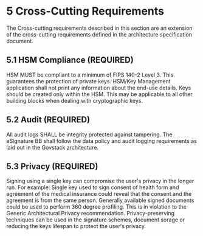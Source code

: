 # 5 Cross-Cutting Requirements

The Cross-cutting requirements described in this section are an extension of the cross-cutting requirements defined in the architecture specification document.

## 5.1 HSM Compliance (REQUIRED)

HSM MUST be compliant to a minimum of FIPS 140-2 Level 3. This guarantees the protection of private keys. HSM/Key Management application shall not print any information about the end-use details. Keys should be created only within the HSM. This may be applicable to all other building blocks when dealing with cryptographic keys.

## 5.2 Audit (REQUIRED)

All audit logs SHALL be integrity protected against tampering. The eSignature BB shall follow the data policy and audit logging requirements as laid out in the Govstack architecture.

## 5.3 Privacy (REQUIRED)

Signing using a single key can compromise the user's privacy in the longer run. For example: Single key used to sign consent of health form and agreement of the medical insurance could  reveal that the consent and the agreement is from the same person. Generally available signed documents could be used to perform 360 degree profiling. This is in violation to the Generic Architectural Privacy recommendation. Privacy-preserving techniques can be used in the signature schemes, document sorage or reducing the keys lifespan to protect the user's privacy.
